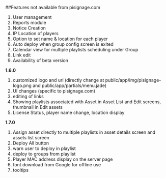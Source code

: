 ##Features not available from pisignage.com
 
1. User management
1. Reports module
1. Notice Creation
1. IP Location of players 
1. Option to set name & location for each player
1. Auto deploy when group config screen is exited
1. Calendar view for multiple playlists scheduling under Group
1. Link edit
1. Availability of beta version

**1.6.0**
1. customized logo and url (directly change at public/app/img/pisignage-logo.png and public/app/partials/menu.jade)
2. UI changes (specific to pisignage.com)
3. editing of links
4. Showing playlists associated with Asset in Asset List and Edit screens, thumbnail in Edit assets
5. License Status, player name change, location display

**1.7.0**
1. Assign asset directly to multiple playlists in asset details screen and assets list screen
2. Deploy All button
3. warn user to deploy in playlist
4. deploy to groups from playlist
5. Player MAC address display on the server page
6. font download from Google for offline use
7. tooltips
